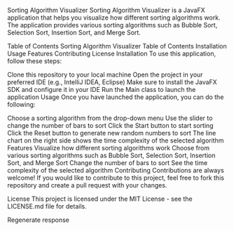 Sorting Algorithm Visualizer
Sorting Algorithm Visualizer is a JavaFX application that helps you visualize how different sorting algorithms work. The application provides various sorting algorithms such as Bubble Sort, Selection Sort, Insertion Sort, and Merge Sort.

Table of Contents
Sorting Algorithm Visualizer
Table of Contents
Installation
Usage
Features
Contributing
License
Installation
To use this application, follow these steps:

Clone this repository to your local machine
Open the project in your preferred IDE (e.g., IntelliJ IDEA, Eclipse)
Make sure to install the JavaFX SDK and configure it in your IDE
Run the Main class to launch the application
Usage
Once you have launched the application, you can do the following:

Choose a sorting algorithm from the drop-down menu
Use the slider to change the number of bars to sort
Click the Start button to start sorting
Click the Reset button to generate new random numbers to sort
The line chart on the right side shows the time complexity of the selected algorithm
Features
Visualize how different sorting algorithms work
Choose from various sorting algorithms such as Bubble Sort, Selection Sort, Insertion Sort, and Merge Sort
Change the number of bars to sort
See the time complexity of the selected algorithm
Contributing
Contributions are always welcome! If you would like to contribute to this project, feel free to fork this repository and create a pull request with your changes.

License
This project is licensed under the MIT License - see the LICENSE.md file for details.




Regenerate response
